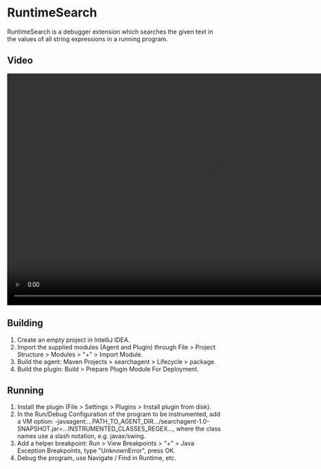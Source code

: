 # RuntimeSearch

RuntimeSearch is a debugger extension which searches the given text in the values of all string expressions in a running program.

## Video

<video width="960" height="540" controls>
  <source src="docs/video.mp4" type="video/mp4">
</video>

## Building

1. Create an empty project in IntelliJ IDEA.
2. Import the supplied modules (Agent and Plugin) through File > Project Structure > Modules > "+" > Import Module.
3. Build the agent: Maven Projects > searchagent > Lifecycle > package.
4. Build the plugin: Build > Prepare Plugin Module For Deployment.

## Running

1. Install the plugin (File > Settings > Plugins > Install plugin from disk).
2. In the Run/Debug Configuration of the program to be instrumented, add a VM option: -javaagent:...PATH_TO_AGENT_DIR.../searchagent-1.0-SNAPSHOT.jar=...INSTRUMENTED_CLASSES_REGEX..., where the class names use a slash notation, e.g. javax/swing.
3. Add a helper breakpoint: Run > View Breakpoints > "+" > Java Exception Breakpoints, type "UnknownError", press OK.
4. Debug the program, use Navigate / Find in Runtime, etc.
